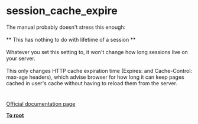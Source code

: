 # session_cache_expire



The manual probably doesn&apos;t stress this enough:<br><br>** This has nothing to do with lifetime of a session **<br><br>Whatever you set this setting to, it won&apos;t change how long sessions live on your server.<br><br>This only changes HTTP cache expiration time (Expires: and Cache-Control: max-age headers), which advise browser for how long it can keep pages cached in user&apos;s cache without having to reload them from the server.  

#

[Official documentation page](https://www.php.net/manual/en/function.session-cache-expire.php)

**[To root](/README.md)**